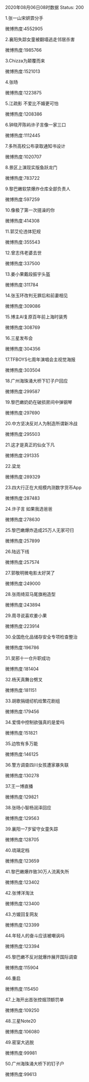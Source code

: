 2020年08月06日08时数据
Status: 200

1.张一山宋妍霏分手

微博热度:4552905

2.襄阳失踪女童被翻墙逃走邻居杀害

微博热度:1985766

3.Chizza为颠覆而来

微博热度:1521013

4.张旸

微博热度:1223875

5.江疏影 不爱比不婚更可怕

微博热度:1208386

6.钟晓芹陈屿许子言像一家三口

微博热度:1112445

7.多所高校公布录取通知书设计

微博热度:1020707

8.景区上演现实版鱼跃龙门

微博热度:783722

9.黎巴嫩软禁爆炸仓库全部负责人

微博热度:597259

10.像极了第一次搓澡的你

微博热度:414308

11.郭艾伦违体犯规

微博热度:355543

12.曾志伟老婆去世

微博热度:337500

13.姜小果戴段振宇头盔

微博热度:311784

14.张玉环改判无罪后和前妻相见

微博热度:309086

15.博主AI复原百年前上海时装秀

微博热度:308769

16.三星发布会

微博热度:304356

17.TFBOYS七周年演唱会主视觉海报

微博热度:303504

18.广州海珠涌大桥下钉子户回应

微博热度:299587

19.黎巴嫩奶奶在破损房间中弹钢琴

微博热度:297690

20.中方坚决反对人为制造所谓新冷战

微博热度:295503

21.这才是真正的仙女下凡

微博热度:291335

22.梁龙

微博热度:289329

23.四大行正在大规模内测数字货币App

微博热度:287483

24.许子言 如果我选爸爸

微博热度:278630

25.黎巴嫩爆炸造成25万人无家可归

微博热度:257899

26.陆远下线

微博热度:257574

27.郭敬明微电影太好哭了

微博热度:249000

28.张雨绮双马尾旗袍造型

微博热度:243894

29.周寻说喜欢姜小果

微博热度:223914

30.全国危化品储存安全专项检查整治

微博热度:196786

31.吴邪十一仓升职成功

微博热度:181404

32.杨天真舞台劈叉

微博热度:181151

33.胡歌捐缝纫机给繁花剧组

微博热度:179456

34.爱情中控制欲强真的是爱吗

微博热度:151821

35.边牧有多万能

微博热度:146125

36.警方调查四川女孩遭家暴失联

微博热度:130278

37.王一博直播

微博热度:129821

38.张旸小智杨润泽回应

微博热度:129563

39.襄阳一7岁留守女童失踪

微博热度:128705

40.琉璃定档

微博热度:123659

41.黎巴嫩爆炸致30万人流离失所

微博热度:123402

42.张博洋淘汰

微博热度:123400

43.方媛回复网友

微博热度:123399

44.年轻人的奋斗应该被嘲讽吗

微博热度:123394

45.黎巴嫩不反对就爆炸展开国际调查

微博热度:115904

46.重启

微博热度:115450

47.上海开出首张控烟顶额罚单

微博热度:109250

48.三星Note20

微博热度:106080

49.密室大逃脱

微博热度:99981

50.广州海珠涌大桥下的钉子户

微博热度:99613

